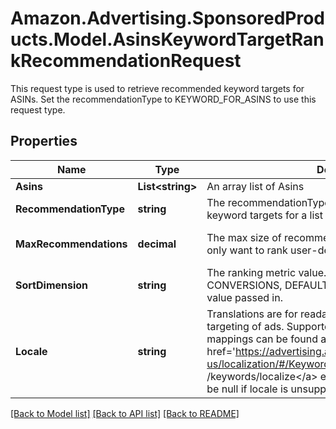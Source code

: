 # Amazon.Advertising.SponsoredProducts.Model.AsinsKeywordTargetRankRecommendationRequest
This request type is used to retrieve recommended keyword targets for ASINs. Set the recommendationType to KEYWORD_FOR_ASINS to use this request type.

## Properties

Name | Type | Description | Notes
------------ | ------------- | ------------- | -------------
**Asins** | **List&lt;string&gt;** | An array list of Asins | 
**RecommendationType** | **string** | The recommendationType to retrieve recommended keyword targets for a list of ASINs. | 
**MaxRecommendations** | **decimal** | The max size of recommended target. Set it to 0 if you only want to rank user-defined keywords. | [optional] [default to 200M]
**SortDimension** | **string** | The ranking metric value. Supported values: CLICKS, CONVERSIONS, DEFAULT. DEFAULT will be applied if no value passed in. | [optional] 
**Locale** | **string** | Translations are for readability and do not affect the targeting of ads. Supported marketplace to locale mappings can be found at the &lt;a href&#x3D;&#39;https://advertising.amazon.com/API/docs/en-us/localization/#/Keyword%20Localization&#39;&gt;POST /keywords/localize&lt;/a&gt; endpoint. Note: Translations will be null if locale is unsupported. | [optional] 

[[Back to Model list]](../README.md#documentation-for-models) [[Back to API list]](../README.md#documentation-for-api-endpoints) [[Back to README]](../README.md)

